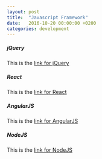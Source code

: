 ```yaml
---
layout: post
title:  "Javascript Framework"
date:   2016-10-20 00:00:00 +0200
categories: development
---
```


##### **jQuery**
This is the [link for jQuery][link-jquery]

##### **React**
This is the [link for React][link-react]

##### **AngularJS**
This is the [link for AngularJS][link-angular]

##### **NodeJS**
This is the [link for NodeJS][link-node]

[link-jquery]: https://jquery.com/
[link-react]: https://facebook.github.io/react/index.html
[link-angular]: https://angularjs.org/
[link-node]: https://nodejs.org/it/
